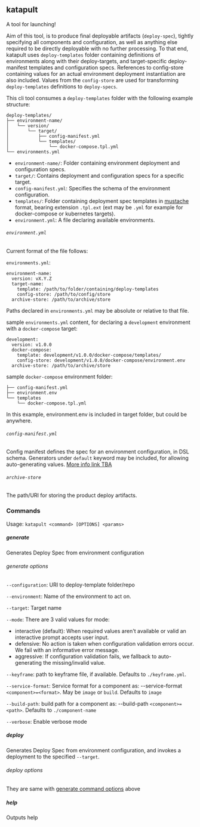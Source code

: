 ## katapult

A tool for launching!

Aim of this tool, is to produce final deployable artifacts (`deploy-spec`),
tightly specifying all components and configuration, as well as anything else
required to be directly deployable with no further processing. To that end,
katapult uses `deploy-templates` folder containing definitions of environments
along with their deploy-targets, and target-specific deploy-manifest templates
and configuration specs. References to config-store containing values for an
actual environment deployment instantiation are also included. Values from the
`config-store` are used for transforming `deploy-templates` definitions to
`deploy-specs`.


This cli tool consumes a `deploy-templates` folder with the following example
structure:
```
deploy-templates/
├── environment-name/
│   └── version/
│       └── target/
│           ├── config-manifest.yml
│           └── templates/
│               └── docker-compose.tpl.yml
└── environments.yml
```

- `environment-name/`: Folder containing environment deployment and
configuration specs.
- `target/`: Contains deployment and configuration specs for a specific target.
- `config-manifest.yml`: Specifies the schema of the environment configuration.
- `templates/`:  Folder containing deployment spec templates in
[mustache](https://mustache.github.io/) format, bearing extension `.tpl.ext`
(ext may be `.yml` for example for docker-compose or kubernetes targets).
- `environment.yml`: A file declaring available environments.


###### `environment.yml`

Current format of the file follows:

`environments.yml`:
```
environment-name:
  version: vX.Y.Z
  target-name:
    template: /path/to/folder/containing/deploy-templates
    config-store: /path/to/config/store
  archive-store: /path/to/archive/store
```
Paths declared in `environments.yml` may be absolute or relative to that file.

sample `environments.yml` content, for declaring a `development` environment
with a `docker-compose` target:
```
development:
  version: v1.0.0
  docker-compose:
    template: development/v1.0.0/docker-compose/templates/
    config-store: development/v1.0.0/docker-compose/environment.env
  archive-store: /path/to/archive/store
```

sample `docker-compose` environment folder:
```
├── config-manifest.yml
├── environment.env
└── templates
    └── docker-compose.tpl.yml
```

In this example, environment.env is included in target folder, but could be
anywhere.

###### `config-manifest.yml`

Config manifest defines the spec for an environment configuration, in DSL
schema. Generators under `default` keyword may be included, for allowing
auto-generating values.
[More info link TBA](#)

###### `archive-store`

The path/URI for storing the product deploy artifacts.

### Commands

Usage: `katapult <command> [OPTIONS] <params>`

##### generate
Generates Deploy Spec from environment configuration

###### generate options

`--configuration`: URI to deploy-template folder/repo

`--environment`: Name of the environment to act on.

`--target`: Target name

`--mode`: There are 3 valid values for mode:
- interactive (default): When required values aren't available or valid an
interactive prompt accepts user input.
- defensive: No action is taken when configuration validation errors occur.
We fail with an informative error message.
- aggressive: If configuration validation fails, we fallback to
auto-generating the missing/invalid value.

`--keyframe`: path to keyframe file, if available. Defaults to `./keyframe.yml`.

`--service-format`: Service format for a component as: --service-format
`<component>=<format>`. May be `image` or `build`. Defaults to `image`

`--build-path`: build path for a component as: --build-path
`<component>=<path>`. Defaults to `./component-name`

`--verbose`: Enable verbose mode

##### deploy
Generates Deploy Spec from environment configuration, and invokes a deployment
to the specified `--target`.

###### deploy options
They are same with [generate command options](./README.md#generate-options)
above

##### help
Outputs help
